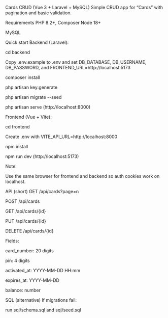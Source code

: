 Cards CRUD (Vue 3 + Laravel + MySQL)
Simple CRUD app for “Cards” with pagination and basic validation.

Requirements
PHP 8.2+, Composer
Node 18+

MySQL

Quick start
Backend (Laravel):

cd backend

Copy .env.example to .env and set DB_DATABASE, DB_USERNAME, DB_PASSWORD, and FRONTEND_URL=http://localhost:5173

composer install

php artisan key:generate

php artisan migrate --seed

php artisan serve (http://localhost:8000)

Frontend (Vue + Vite):

cd frontend

Create .env with VITE_API_URL=http://localhost:8000

npm install

npm run dev (http://localhost:5173)

Note:

Use the same browser for frontend and backend so auth cookies work on localhost.

API (short)
GET /api/cards?page=n

POST /api/cards

GET /api/cards/{id}

PUT /api/cards/{id}

DELETE /api/cards/{id}

Fields:

card_number: 20 digits

pin: 4 digits

activated_at: YYYY-MM-DD HH:mm

expires_at: YYYY-MM-DD

balance: number

SQL (alternative)
If migrations fail:

run sql/schema.sql and sql/seed.sql

